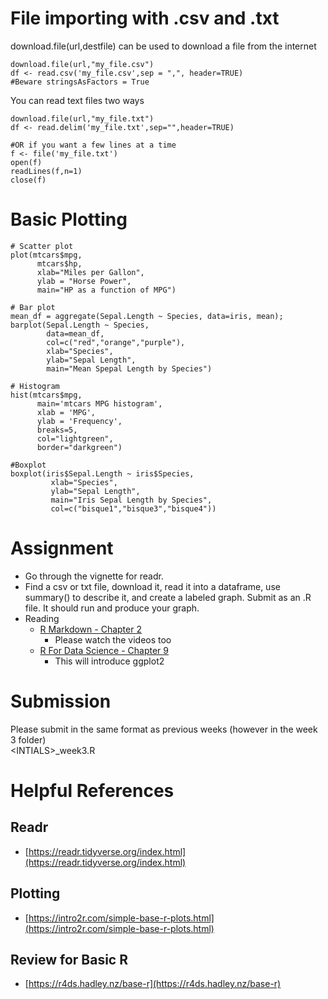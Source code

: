 # File importing with .csv and .txt

download.file(url,destfile) can be used to download a file from the internet
```{r}
download.file(url,"my_file.csv")
df <- read.csv('my_file.csv',sep = ",", header=TRUE)
#Beware stringsAsFactors = True
```

You can read text files two ways
```{r}
download.file(url,"my_file.txt")
df <- read.delim('my_file.txt',sep="",header=TRUE)

#OR if you want a few lines at a time
f <- file('my_file.txt')
open(f)
readLines(f,n=1)
close(f)
```

# Basic Plotting

```{r}
# Scatter plot
plot(mtcars$mpg,
      mtcars$hp,
      xlab="Miles per Gallon",
      ylab = "Horse Power",
      main="HP as a function of MPG")

# Bar plot
mean_df = aggregate(Sepal.Length ~ Species, data=iris, mean);
barplot(Sepal.Length ~ Species,
        data=mean_df,
        col=c("red","orange","purple"),
        xlab="Species",
        ylab="Sepal Length",
        main="Mean Spepal Length by Species")

# Histogram
hist(mtcars$mpg,
      main='mtcars MPG histogram',
      xlab = 'MPG',
      ylab = 'Frequency',
      breaks=5,
      col="lightgreen",
      border="darkgreen")

#Boxplot
boxplot(iris$Sepal.Length ~ iris$Species, 
         xlab="Species",
         ylab="Sepal Length",
         main="Iris Sepal Length by Species", 
         col=c("bisque1","bisque3","bisque4"))
```
# Assignment
- Go through the vignette for readr.
- Find a csv or txt file, download it, read it into a dataframe, use summary() to describe it, and create a labeled graph. Submit as an .R file. It should run and produce your graph.
- Reading 
	- [R Markdown - Chapter 2](https://bookdown.org/yihui/rmarkdown/basics.html)
		- Please watch the videos too
	- [R For Data Science - Chapter 9](https://r4ds.hadley.nz/layers)
		- This will introduce ggplot2

# Submission
Please submit in the same format as previous weeks (however in the week 3 folder)  <br>
\<INTIALS\>_week3.R <br>


# Helpful References 
## Readr
* [https://readr.tidyverse.org/index.html](https://readr.tidyverse.org/index.html)
## Plotting
* [https://intro2r.com/simple-base-r-plots.html](https://intro2r.com/simple-base-r-plots.html)
## Review for Basic R
* [https://r4ds.hadley.nz/base-r](https://r4ds.hadley.nz/base-r)
